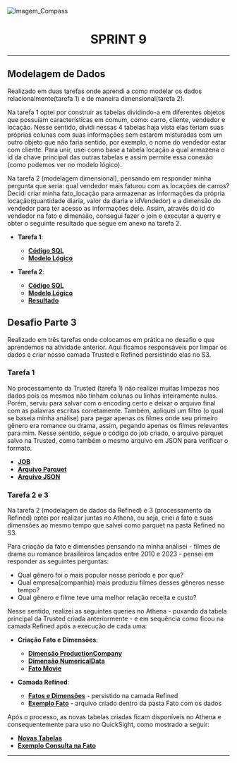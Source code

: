 ![Imagem_Compass](https://s3.sa-east-1.amazonaws.com/remotar-assets-prod/company-profile-covers/cl7god9gt00lx04wg4p2a93zt.jpg)

<div align="center">
  <h1>SPRINT 9</h1>
</div>
<hr>

## Modelagem de Dados

<p>Realizado em duas tarefas onde aprendi a como modelar os dados relacionalmente(tarefa 1) e de maneira dimensional(tarefa 2).</p>
<p>
Na tarefa 1 optei por construir as tabelas dividindo-a em diferentes objetos que possuíam características em comum, como: carro, cliente, vendedor e locação. Nesse sentido, dividi nessas 4 tabelas haja vista elas teriam suas próprias colunas com suas informações sem estarem misturadas com um outro objeto que não faria sentido, por exemplo, o nome do vendedor estar com cliente. Para unir, usei como base a tabela locação a qual armazena o id da chave principal das outras tabelas e assim permite essa conexão (como podemos ver no modelo lógico).
</p>
<p>
Na tarefa 2 (modelagem dimensional), pensando em responder minha pergunta que seria: qual vendedor mais faturou com as locações de carros? Decidi criar minha fato_locação para armazenar as informações da própria locação(quantidade diaria, valor da diaria e idVendedor) e a dimensão do vendedor para ter acesso as informações dele. Assim, através do id do vendedor na fato e dimensão, consegui fazer o join e executar a querry e obter o seguinte resultado que segue em anexo na tarefa 2.
</p> 

* **Tarefa 1**:
  * [__Código SQL__](https://github.com/brunnope/Repo_Compass/blob/main/Sprint9/modelagemDados/tarefa1/Script.sql)
  * [__Modelo Lógico__](https://github.com/brunnope/Repo_Compass/blob/main/Sprint9/modelagemDados/tarefa1/diagramaLogico.png)

* **Tarefa 2**:
  * [__Código SQL__](https://github.com/brunnope/Repo_Compass/blob/main/Sprint9/modelagemDados/tarefa2/Script-1.sql)
  * [__Modelo Lógico__](https://github.com/brunnope/Repo_Compass/blob/main/Sprint9/modelagemDados/tarefa2/diagramaLogico.png)
  * [__Resultado__](https://github.com/brunnope/Repo_Compass/blob/main/Sprint9/modelagemDados/tarefa2/saida.png)


## Desafio Parte 3

<p>Realizado em três tarefas onde colocamos em prática no desafio o que aprendemos na atividade anterior. Aqui ficamos responsáveis por limpar os dados e criar nosso camada Trusted e Refined persistindo elas no S3.</p>

### Tarefa 1
<p>
No processamento da Trusted (tarefa 1) não realizei muitas limpezas nos dados pois os mesmos não tinham colunas ou linhas inteiramente nulas. Porém, serviu para salvar com o encoding certo e deixar o arquivo final com as palavras escritas corretamente. Também, apliquei um filtro (o qual se baseia minha análise) para pegar apenas os filmes onde seu primeiro gênero era romance ou drama, assim, pegando apenas os filmes relevantes para mim. Nesse sentido, segue o código do job criado, o arquivo parquet salvo na Trusted, como também o mesmo arquivo em JSON para verificar o formato.
</p>

* [__JOB__](https://github.com/brunnope/Repo_Compass/blob/main/Sprint9/desafioParte3/tarefa1/jobCriado.py)
* [__Arquivo Parquet__](https://github.com/brunnope/Repo_Compass/blob/main/Sprint9/desafioParte3/tarefa1/dadosProcessados.parquet)
* [__Arquivo JSON__](https://github.com/brunnope/Repo_Compass/blob/main/Sprint9/desafioParte3/tarefa1/arqExemplo.json)

### Tarefa 2 e 3

<p>
Na tarefa 2 (modelagem de dados da Refined) e 3 (processamento da Refined) optei por realizar juntas no Athena, ou seja, criei a fato e suas dimensões ao mesmo tempo que salvei como parquet na pasta Refined no S3.
</p> 
<p>
Para criação da fato e dimensões pensando na minha análisei - filmes de drama ou romance brasileiros lançados entre 2010 e 2023 - pensei em responder as seguintes perguntas:
</p>

* Qual gênero foi o mais popular nesse período e por que?
* Qual empresa(companhia) mais produziu filmes desses gêneros nesse tempo?
* Qual gênero e filme teve uma melhor relação receita e custo?

Nesse sentido, realizei as seguintes queries no Athena - puxando da tabela principal da Trusted criada anteriormente - e em sequência como ficou na camada Refined após a execução de cada uma:

* **Criação Fato e Dimensões**:
  * [__Dimensão ProductionCompany__](https://github.com/brunnope/Repo_Compass/blob/main/Sprint9/desafioParte3/tarefa2_e_3/cria_dimCompany)
  * [__Dimensão NumericalData__](https://github.com/brunnope/Repo_Compass/blob/main/Sprint9/desafioParte3/tarefa2_e_3/cria_dimNumericalData)
  * [__Fato Movie__](https://github.com/brunnope/Repo_Compass/blob/main/Sprint9/desafioParte3/tarefa2_e_3/cria_fatoMovie)

* **Camada Refined**:
  * [__Fatos e Dimensões__](https://github.com/brunnope/Repo_Compass/blob/main/Sprint9/desafioParte3/tarefa2_e_3/evidencias/camadaRefined.png) - persistido na camada Refined
  * [__Exemplo Fato__](https://github.com/brunnope/Repo_Compass/blob/main/Sprint9/desafioParte3/tarefa2_e_3/evidencias/fatoMovie.png) - arquivo criado dentro da pasta Fato com os dados

Após o processo, as novas tabelas criadas ficam disponíveis no Athena e consequentemente para uso no QuickSight, como mostrado a seguir:

* [__Novas Tabelas__](https://github.com/brunnope/Repo_Compass/blob/main/Sprint9/modelagemDados/tarefa1/Script.sql)
* [__Exemplo Consulta na Fato__](https://github.com/brunnope/Repo_Compass/blob/main/Sprint9/desafioParte3/tarefa2_e_3/evidencias/consultaFatoMovie.png)
<hr>
